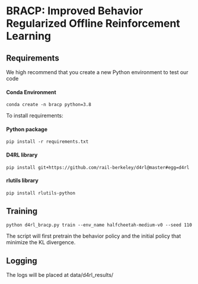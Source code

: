 # BRACP: Improved Behavior Regularized Offline Reinforcement Learning
## Requirements
We high recommend that you create a new Python environment to test our code
#### Conda Environment
```shell
conda create -n bracp python=3.8
```

To install requirements:
#### Python package
```shell
pip install -r requirements.txt
```

#### D4RL library
```shell
pip install git+https://github.com/rail-berkeley/d4rl@master#egg=d4rl
```

#### rlutils library
```shell
pip install rlutils-python
```

## Training
```shell
python d4rl_bracp.py train --env_name halfcheetah-medium-v0 --seed 110
```
The script will first pretrain the behavior policy and the initial policy that minimize the KL divergence.

## Logging
The logs will be placed at data/d4rl_results/